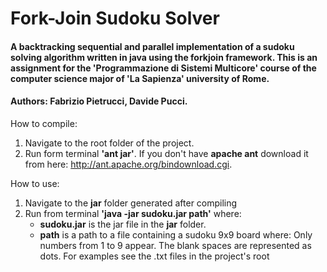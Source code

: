 # Fork-Join Sudoku Solver

#### A backtracking sequential and parallel implementation of a sudoku solving algorithm written in java using the forkjoin framework. This is an assignment for the 'Programmazione di Sistemi Multicore' course of the computer science major of 'La Sapienza' university of Rome.
#### Authors: Fabrizio Pietrucci, Davide Pucci.

How to compile:
1. Navigate to the root folder of the project.
2. Run form terminal **'ant jar'**. If you don't have **apache ant** download it from here: http://ant.apache.org/bindownload.cgi.

How to use:
1. Navigate to the **jar** folder generated after compiling
2. Run from terminal **'java -jar sudoku.jar path'** where:
    - **sudoku.jar** is the jar file in the **jar** folder.
    - **path** is a path to a file containing a sudoku 9x9 board where:
    Only numbers from 1 to 9 appear. The blank spaces are represented as dots.
    For examples see the .txt files in the project's root
